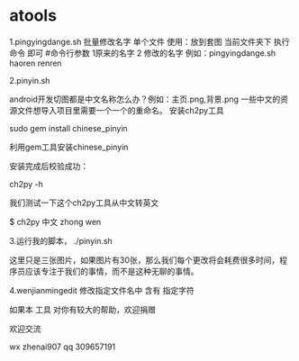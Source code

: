 # atools
1.pingyingdange.sh  批量修改名字 单个文件
使用：放到套图 当前文件夹下 执行命令 即可
#命令行参数 1原来的名字 2 修改的名字
例如：pingyingdange.sh haoren renren

2.pinyin.sh

android开发切图都是中文名称怎么办？例如：主页.png,背景.png  一些中文的资源文件想导入项目里需要一个一个的重命名。
安装ch2py工具

sudo gem install chinese_pinyin

利用gem工具安装chinese_pinyin

安装完成后校验成功：

ch2py -h 

我们测试一下这个ch2py工具从中文转英文

$ ch2py 中文
zhong wen

3.运行我的脚本，
./pinyin.sh

这里只是三张图片，如果图片有30张，那么我们每个更改将会耗费很多时间，程序员应该专注于我们的事情，而不是这种无聊的事情。


4.wenjianmingedit 修改指定文件名中 含有 指定字符


如果本 工具 对你有较大的帮助，欢迎捐赠 


欢迎交流

wx zhenai907
qq 309657191

